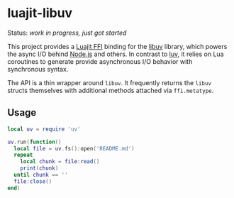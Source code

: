 luajit-libuv
============

Status: *work in progress, just got started*

This project provides a [Luajit FFI] binding for the [libuv] library, which
powers the async I/O behind [Node.js] and others. In contrast to [luv], it
relies on Lua coroutines to generate provide asynchronous I/O behavior with
synchronous syntax.

The API is a thin wrapper around `libuv`. It frequently returns the `libuv` structs themselves with additional methods attached via `ffi.metatype`.

Usage
-----

```lua
local uv = require 'uv'

uv.run(function()
  local file = uv.fs():open('README.md')
  repeat
    local chunk = file:read()
    print(chunk)
  until chunk == ''
  file:close()
end)
```

[Luajit FFI]: http://luajit.org/ext_ffi.html
[libuv]: https://github.com/joyent/libuv
[Node.js]: http://nodejs.org/
[luv]: https://github.com/creationix/luv
